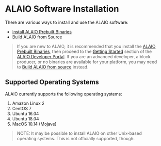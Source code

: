 # ALAIO Software Installation

There are various ways to install and use the ALAIO software:

* [Install ALAIO Prebuilt Binaries](00_install-prebuilt-binaries.md)
* [Build ALAIO from Source](01_build-from-source/index.md)


> If you are new to ALAIO, it is recommended that you install the [ALAIO Prebuilt Binaries](00_install-prebuilt-binaries.md), then proceed to the [Getting Started](https://developers.ala.io/alaio-home/docs/) section of the [ALAIO Developer Portal](https://developers.ala.io/). If you are an advanced developer, a block producer, or no binaries are available for your platform, you may need to [Build ALAIO from source](01_build-from-source/index.md) instead.

## Supported Operating Systems

ALAIO currently supports the following operating systems:

1. Amazon Linux 2
2. CentOS 7
3. Ubuntu 16.04
4. Ubuntu 18.04
5. MacOS 10.14 (Mojave)

> NOTE: It may be possible to install ALAIO on other Unix-based operating systems. This is not officially supported, though.

